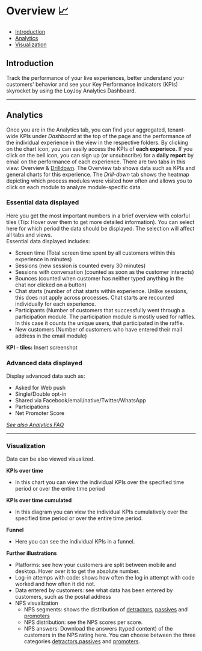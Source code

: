# Overview 📈

- [Introduction](#introduction)
- [Analytics](#analytics)
- [Visualization](#visualization)

## Introduction
Track the performance of your live experiences, better understand your customers' behavior and see your Key Performance Indicators (KPIs) skyrocket by using the LoyJoy Analytics Dashboard.
________________________

## Analytics

Once you are in the Analytics tab, you can find your aggregated, tenant-wide KPIs under _Dashboard_ at the top of the page and the performance of the individual experience in the view in the respective folders. By clicking on the chart icon, you can easily access the KPIs of **each experiece.** If you click on the bell icon, you can sign up (or unsubscribe) for a **daily report** by email on the performance of each experience. There are two tabs in this view: Overview & [Drilldown](/analytics/drill_down/drill_down.md). The Overview tab shows data such as KPIs and general charts for this experience. The _Drill-down_ tab shows the heatmap depicting which process modules were visited how often and allows you to click on each module to analyze module-specific data.

### Essential data displayed

Here you get the most important numbers in a brief overview with colorful tiles (Tip: Hover over them to get more detailed information).
You can select here for which period the data should be displayed. The selection will affect all tabs and views. 
<br>Essential data displayed includes:</br>

- Screen time (Total screen time spent by all customers within this experience in minutes)
- Sessions (new session is counted every 30 minutes)
- Sessions with conversation (counted as soon as the customer interacts)
- Bounces (counted when customer has neither typed anything in the chat nor clicked on a button)
- Chat starts (number of chat starts within experience. Unlike sessions, this does not apply across processes. Chat starts are recounted individually for each experience.
- Participants (Number of customers that successfully went through a participation module. The participation module is mostly used for raffles. In this case it counts the unique users, that participated in the raffle.
- New customers (Number of customers who have entered their mail address in the email module)

**KPI - tiles:** Insert screenshot


### Advanced data displayed
Display advanced data such as:
  -   Asked for Web push
  -   Single/Double opt-in
  -   Shared via Facebook/email/native/Twitter/WhatsApp
  -   Participations
  -   Net Promoter Score

[*See also Analytics FAQ*](/faq/analytics/analytics.md)
________________________

### Visualization
Data can be also viewed visualized. 

**KPIs over time** 
- In this chart you can view the individual KPIs over the specified time period or over the entire time period

**KPIs over time cumulated**
- In this diagram you can view the individual KPIs cumulatively over the specified time period or over the entire time period.

**Funnel**
- Here you can see the individual KPIs in a funnel.

**Further illustrations**
- Platforms: see how your customers are split between mobile and desktop. Hover over it to get the absolute number.
- Log-in attemps with code: shows how often the log in attempt with code worked and how often it did not.
- Data entered by customers: see what data has been entered by customers, such as the postal address
- NPS visualization
   -   NPS segments: shows the distribution of [detractors](#detractors), [passives](#passives) and [promoters](#promoters)
   -   NPS distribution: see the NPS scores per score.
   -   NPS answers: Download the answers (typed content) of the customers in the NPS rating here. You can choose between the three categories [detractors](#detractors),[passives](#passives) and [promoters](#promoters).

